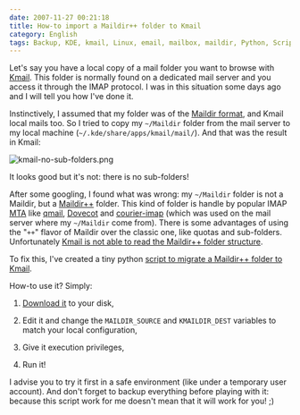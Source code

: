 ```yaml
---
date: 2007-11-27 00:21:18
title: How-to import a Maildir++ folder to Kmail
category: English
tags: Backup, KDE, kmail, Linux, email, mailbox, maildir, Python, Script
---
```


Let's say you have a local copy of a mail folder you want to browse with [Kmail](https://kontact.kde.org/kmail). This folder is normally found on a dedicated mail server and you access it through the IMAP protocol. I was in this situation some days ago and I will tell you how I've done it.

Instinctively, I assumed that my folder was of the [Maildir format](https://en.wikipedia.org/wiki/Maildir), and Kmail local mails too. So I tried to copy my `~/Maildir` folder from the mail server to my local machine (`~/.kde/share/apps/kmail/mail/`). And that was the result in Kmail:

![kmail-no-sub-folders.png](/uploads/2007/kmail-no-sub-folders.png)

It looks good but it's not: there is no sub-folders!

After some googling, I found what was wrong: my `~/Maildir` folder is not a Maildir, but a [Maildir++](https://www.inter7.com/courierimap/README.maildirquota.html) folder. This kind of folder is handle by popular IMAP [MTA](https://en.wikipedia.org/wiki/Mail_transfer_agent) like [qmail](https://cr.yp.to/qmail.html), [Dovecot](https://www.dovecot.org) and [courier-imap](https://www.courier-mta.org) (which was used on the mail server where my `~/Maildir` come from). There is some advantages of using the "`++`" flavor of Maildir over the classic one, like quotas and sub-folders. Unfortunately [Kmail is not able to read the Maildir++ folder structure](https://groups.google.com/group/comp.windows.x.kde/browse_thread/thread/1c74818b4175b3ec#487b5c78311a07c7).

To fix this, I've created a tiny python [script to migrate a Maildir++ folder to Kmail](https://github.com/kdeldycke/scripts/blob/master/maildir%2B%2B2kmail.py).

How-to use it? Simply:

  1. [Download it](https://github.com/kdeldycke/scripts/blob/master/maildir%2B%2B2kmail.py) to your disk,

  2. Edit it and change the `MAILDIR_SOURCE` and `KMAILDIR_DEST` variables to match your local configuration,

  3. Give it execution privileges,

  4. Run it!

I advise you to try it first in a safe environment (like under a temporary user account). And don't forget to backup everything before playing with it: because this script work for me doesn't mean that it will work for you! ;)
